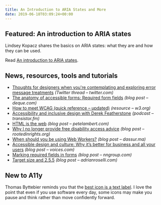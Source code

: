 ```yaml
---
title: An Introduction to ARIA States and More
date: 2019-06-18T03:09:24+00:00
---
```


## Featured: An introduction to ARIA states

Lindsey Kopacz shares the basics on ARIA states: what they are and how they can be used.

Read [An introduction to ARIA states](https://www.a11ywithlindsey.com/blog/introduction-aria-states/).

## News, resources, tools and tutorials

- [Thoughts for designers when you're contemplating and exploring error message treatments](https://twitter.com/feather/status/1136279177085276165) *(Twitter thread – twitter.com)*
- [The anatomy of accessible forms: Required form fields](https://www.deque.com/blog/anatomy-of-accessible-forms-required-form-fields/) *(blog post – deque.com)*
- [How to meet WCAG (quick reference – updated)](https://www.w3.org/WAI/WCAG21/quickref/) *(resource – w3.org)*
- [Accessibility and inclusive design with Derek Featherstone](https://share.transistor.fm/s/750b1a57) *(podcast – transistor.fm)*
- [HTML is the web](https://www.petelambert.com/journal/html-is-the-web/) *(blog post – petelambert.com)*
- [Why I no longer provide free disability access advice](https://rootedinrights.org/why-i-no-longer-provide-free-disability-access-advice/) *(blog post – rootedinrights.org)*
- [When should you be using Web Workers?](https://dassur.ma/things/when-workers/) *(blog post – dassur.ma)*
- [Accessible design and culture: Why it’s better for business and all your users](https://www.voices.com/blog/accessible-design/) *(blog post – voices.com)*
- [Marking required fields in forms](https://www.nngroup.com/articles/required-fields/) *(blog post – nngroup.com)*
- [Target size and 2.5.5](http://adrianroselli.com/2019/06/target-size-and-2-5-5.html) *(blog post – adrianroselli.com)*

## New to A11y

Thomas Byttebier reminds you that the [best icon is a text label](https://thomasbyttebier.be/blog/the-best-icon-is-a-text-label). I love the point that even if you use software every day, some icons may make you pause and think rather than move confidently forward.
